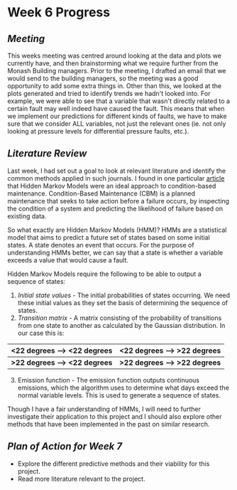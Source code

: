 # Week 6 Progress

## *Meeting*
This weeks meeting was centred around looking at the data and plots we currently have, and then brainstorming what we require further 
from the Monash Building managers. Prior to the meeting, I drafted an email that we would send to the building managers, so the meeting 
was a good opportunity to add some extra things in. Other than this, we looked at the plots generated and tried to identify trends we hadn't
looked into. For example, we were able to see that a variable that wasn't directly related to a certain fault may well indeed have caused the 
fault. This means that when we implement our predictions for different kinds of faults, we have to make sure that we consider ALL variables,
not just the relevant ones (ie. not only looking at pressure levels for differential pressure faults, etc.).

## *Literature Review*
Last week, I had set out a goal to look at relevant literature and identify the common methods applied in such journals. I found in one 
particular [article](https://www.hindawi.com/journals/mpe/2016/8705796/) that Hidden Markov Models were an ideal approach to condition-based
maintenance. Condition-Based Maintenance (CBM) is a planned maintenance that seeks to take action before a failure occurs, by inspecting
the condition of a system and predicting the likelihood of failure based on existing data. 

So what exactly are Hidden Markov Models (HMM)? HMMs are a statistical model that aims to predict a future set of states based on some 
initial states. A state denotes an event that occurs. For the purpose of understanding HMMs better, we can say that a state is whether a
variable exceeds a value that would cause a fault.

Hidden Markov Models require the following to be able to output a sequence of states:
1. *Initial state values* - The initial probabilities of states occurring. We need these initial values as they set the basis 
of determining the sequence of states.
2. *Transition matrix* - A matrix consisting of the probability of transitions from one state to another as calculated by the
Gaussian distribution. In our case this is:


| <22 degrees --> <22 degrees | <22 degrees --> >22 degrees |
|-----------------------------|-----------------------------|
| **>22 degrees --> <22 degrees** | **>22 degrees --> >22 degrees** |


3. Emission function - The emission function outputs continuous emissions, which the algorithm uses to determine what 
days exceed the normal variable levels. This is used to generate a sequence of states.


Though I have a fair understanding of HMMs, I will need to further investigate their application to this project and I should also explore
other methods that have been implemented in the past on similar research.

## *Plan of Action for Week 7*
* Explore the different predictive methods and their viability for this project.
* Read more literature relevant to the project.
